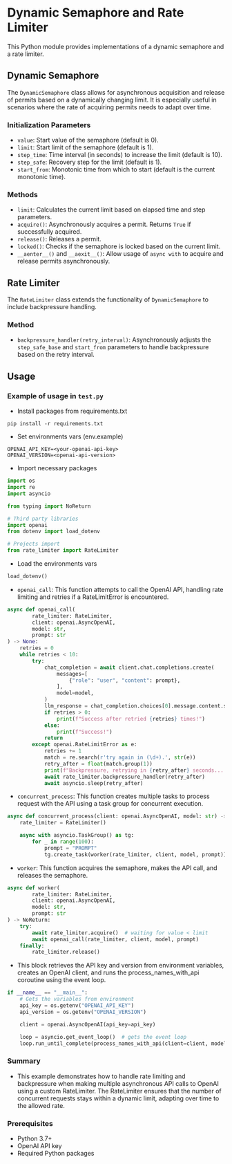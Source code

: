 # Dynamic Semaphore and Rate Limiter

This Python module provides implementations of a dynamic semaphore and a rate limiter.

## Dynamic Semaphore

The `DynamicSemaphore` class allows for asynchronous acquisition and release of permits based on a dynamically changing limit. It is especially useful in scenarios where the rate of acquiring permits needs to adapt over time.

### Initialization Parameters

- `value`: Start value of the semaphore (default is 0).
- `limit`: Start limit of the semaphore (default is 1).
- `step_time`: Time interval (in seconds) to increase the limit (default is 10).
- `step_safe`: Recovery step for the limit (default is 1).
- `start_from`: Monotonic time from which to start (default is the current monotonic time).

### Methods

- `limit`: Calculates the current limit based on elapsed time and step parameters.
- `acquire()`: Asynchronously acquires a permit. Returns `True` if successfully acquired.
- `release()`: Releases a permit.
- `locked()`: Checks if the semaphore is locked based on the current limit.
- `__aenter__()` and `__aexit__()`: Allow usage of `async with` to acquire and release permits asynchronously.

## Rate Limiter

The `RateLimiter` class extends the functionality of `DynamicSemaphore` to include backpressure handling.

### Method

- `backpressure_handler(retry_interval)`: Asynchronously adjusts the `step_safe_base` and `start_from` parameters to handle backpressure based on the retry interval.

## Usage

### Example of usage in `test.py`

- Install packages from requirements.txt
```commandline
pip install -r requirements.txt
```

- Set environments vars (env.example)
```commandline
OPENAI_API_KEY=<your-openai-api-key>
OPENAI_VERSION=<openai-api-version>
```

- Import necessary packages
```python
import os
import re
import asyncio

from typing import NoReturn

# Third party libraries
import openai
from dotenv import load_dotenv

# Projects import
from rate_limiter import RateLimiter

```

- Load the environments vars
```python
load_dotenv()
```

- `openai_call`: This function attempts to call the OpenAI API, handling rate limiting and retries if a RateLimitError is encountered.
```python
async def openai_call(
        rate_limiter: RateLimiter,
        client: openai.AsyncOpenAI,
        model: str,
        prompt: str
) -> None:
    retries = 0
    while retries < 10:
        try:
            chat_completion = await client.chat.completions.create(
                messages=[
                    {"role": "user", "content": prompt},
                ],
                model=model,
            )
            llm_response = chat_completion.choices[0].message.content.strip()  # LLM RESPONSE
            if retries > 0:
                print(f"Success after retried {retries} times!")
            else:
                print(f"Success!")
            return
        except openai.RateLimitError as e:
            retries += 1
            match = re.search(r'try again in (\d+).', str(e))
            retry_after = float(match.group(1))
            print(f"Backpressure, retrying in {retry_after} seconds... (attempt {retries})")
            await rate_limiter.backpressure_handler(retry_after)
            await asyncio.sleep(retry_after)

```

- `concurrent_process`: This function creates multiple tasks to process request with the API using a task group for concurrent execution.
```python
async def concurrent_process(client: openai.AsyncOpenAI, model: str) -> NoReturn:
    rate_limiter = RateLimiter()

    async with asyncio.TaskGroup() as tg:
        for _ in range(100):
            prompt = "PROMPT"
            tg.create_task(worker(rate_limiter, client, model, prompt))

```

- `worker`: This function acquires the semaphore, makes the API call, and releases the semaphore.
```python
async def worker(
        rate_limiter: RateLimiter,
        client: openai.AsyncOpenAI,
        model: str,
        prompt: str
) -> NoReturn:
    try:
        await rate_limiter.acquire()  # waiting for value < limit
        await openai_call(rate_limiter, client, model, prompt)
    finally:
        rate_limiter.release()

```

- This block retrieves the API key and version from environment variables, creates an OpenAI client, and runs the process_names_with_api coroutine using the event loop.
```python
if __name__ == "__main__":
    # Gets the variables from environment
    api_key = os.getenv("OPENAI_API_KEY")
    api_version = os.getenv("OPENAI_VERSION")

    client = openai.AsyncOpenAI(api_key=api_key)

    loop = asyncio.get_event_loop()  # gets the event loop
    loop.run_until_complete(process_names_with_api(client=client, model=api_version))

```

### Summary
- This example demonstrates how to handle rate limiting and backpressure when making multiple asynchronous API calls to OpenAI using a custom RateLimiter. The RateLimiter ensures that the number of concurrent requests stays within a dynamic limit, adapting over time to the allowed rate.

### Prerequisites
- Python 3.7+
- OpenAI API key
- Required Python packages